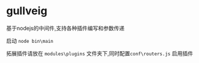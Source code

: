 gullveig
=====

基于nodejs的中间件,支持各种插件编写和参数传递

启动 `node bin\main`

拓展插件请放在 `modules\plugins` 文件夹下,同时配置`conf\routers.js` 启用插件